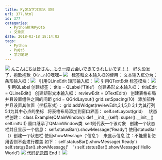 ```yaml
---
title: PyQt5学习笔记（四）
url: 377.html
id: 377
categories:
  - Python模块PyQt5
  - 文章页
date: 2018-03-18 18:14:02
tags:
  - Python
  - PyQt5
  - 学习笔记
---
```


![](http://47.100.4.8/wp-content/uploads/2018/03/QQ图片20180308122611.png) [んこんにちは皆さん、もう一度お会いできてうれしいです！！](https://translate.google.cn/#auto/zh-CN/%E3%82%93%E3%81%93%E3%82%93%E3%81%AB%E3%81%A1%E3%81%AF%E7%9A%86%E3%81%95%E3%82%93%E3%80%81%E3%82%82%E3%81%86%E4%B8%80%E5%BA%A6%E3%81%8A%E4%BC%9A%E3%81%84%E3%81%A7%E3%81%8D%E3%81%A6%E3%81%86%E3%82%8C%E3%81%97%E3%81%84%E3%81%A7%E3%81%99)   好久没发了，抱歉抱歉  O(∩_∩)O嘿嘿~ ![](http://47.100.4.8/wp-content/uploads/2018/03/QQ图片20180308123017.png)   标签和文本输入框的使用： 文本输入框分为： 条形输入框：![](http://47.100.4.8/wp-content/uploads/2018/03/123123123123.png)   引用QLineEdit 矩形输入框： ![](http://47.100.4.8/wp-content/uploads/2018/03/2324234234.png) 引用QTextEdit 标签模块：![](http://47.100.4.8/wp-content/uploads/2018/03/657567567567.png)   引用QLabel 创建标签： title = QLabel('Title')   创建条形文本输入框： titleEdit = QLineEdit()   创建矩形文本输入框： reviewEdit = QTextEdit()   创建表格布局并且设置组件之间的间距 grid = QGridLayout() grid.setSpacing(10)   添加部件并且设置其位置（坐标形式）： grid.addWidget(reviewEdit,3,1,5,1) 3,1 为其行列  5,1为其中心点的坐标   将表格布局添加到窗口界面： self.setLayout(grid)     状态栏创建： class Example(QMainWindow): def \_\_init\_\_(self): super().\_\_init\_\_() self.initUI() 窗口继承了QMainWindow类  self则代表一个该对象   创建一个状态栏并且显示一个信息： self.statusBar().showMessage('Ready') 使用statusBar（）创建一个状态栏 使用showMessage（‘信息’）  来显示信息 注：不能重复使用否则不会进行覆盖 如下： self.statusBar().showMessage('Ready') self.statusBar().showMessage('    ') self.statusBar().showMessage('Hello World') ![](http://47.100.4.8/wp-content/uploads/2018/03/中心擦伤的请问如果.png) [代码记录四](http://47.100.4.8/wp-content/uploads/2018/03/代码记录四.rar) End！ ![](http://47.100.4.8/wp-content/uploads/2018/03/timg-1-300x225.jpg)